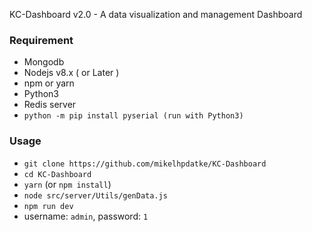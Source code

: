 ﻿KC-Dashboard v2.0 - 
A data visualization and management Dashboard
### Requirement
- Mongodb
- Nodejs v8.x ( or Later )
- npm or yarn
- Python3
- Redis server
- `python -m pip install pyserial (run with Python3)`
### Usage
- `git clone https://github.com/mikelhpdatke/KC-Dashboard`
- `cd KC-Dashboard`
- `yarn` (or `npm install`)
- `node src/server/Utils/genData.js`
- `npm run dev`
- username: `admin`, password: `1`
